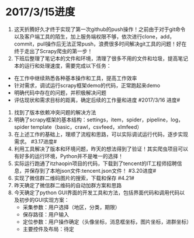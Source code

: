 # 2017/3/15进度 #

1. 这天折腾好久才终于实现了第一次github的push操作！之前由于对于git命令以及客户端工具的陌生，加上服务端权限不够，依次进行clone，add，commit，pull操作后无法正常push，浪费很多时间解决git工具的问题！好在终于走出了Scrapy爬虫的第一步！
2. 下班后整理了笔记本的文件和环境，清理了很多不用的文件和垃圾，提高笔记本的运行和处理速度，需要完成以下任务：
* 在工作中继续熟悉各种基本操作和工具，提高工作效率
* 针对需求，调试运行scrapy框架demo的代码，正常跑起来demo
* 明确代码中存在的问题，并积极解决问题
* 评估现状和需求目标的距离，确定后续的工作量和进度
#2017/3/16 进度#
1. 找到了版本依赖冲突问题的解决方法
2. 明确了scrapy框架的基本结构：settings，item，spider，pipeline，log，spider template（basic，crawl，csvfeed，xlmfeed）
3. 在上述工作的基础上，理顺了流程和思路，可以实际调试运行代码，逐步实现需求。
#3.17进度#
1. 利用工具解决了版本和环境问题，昨天的想法得到了验证！其实爬虫项目可以有好多的运行环境，Python并不是唯一的选择！
2. 实际运行跑通了itzhaopin项目的代码，下载到了tencent的IT工程师招聘信息，并保存到了本地json文件:tencent.json文件！
#3.20进度#
1. 实现了微信群二维码图片的搜索，下载和保存
#4.21#
1. 昨天确定了微信群二维码的自动加群方案和思路
2. 今天确定了python GUI界面的开发工具和方法，包括界面代码和调用代码以及初步的GUI实现方案：
	-	采集参数：用户选择（地区，分类，期限）
	-	保存路径：用户输入
	-	定位参数：用户操作确定（头像坐标，消息框坐标，图片坐标，进群坐标）
	-	主要控件及布局：待定

